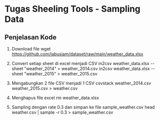 # Tugas Sheeling Tools - Sampling Data

## Penjelasan Kode
1. Download file
wget https://github.com/labusiam/dataset/raw/main/weather_data.xlsx

2. Convert setiap sheet di excel menjadi CSV
in2csv weather_data.xlsx --sheet "weather_2014" > weather_2014.csv
in2csv weather_data.xlsx --sheet "weather_2015" > weather_2015.csv

3. Mengabungkan 2 file CSV menjadi 1 CSV
csvstack weather_2014.csv weather_2015.csv > weather.csv

4. Menghapus file excel
rm weather_data.xlsx

5. Sampling dengan rate 0.3 dan simpan ke file sample_weather.csv
head weather.csv | sample -r 0.3 > sample_weather.csv
